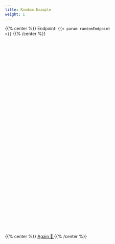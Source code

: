 ```yaml
---
title: Random Example
weight: 1
---
```


{{% center %}}
Endpoint: <code>{{< param randomEndpoint >}}</code>
{{% /center %}}

<br><br>

<iframe
  id="random-twemoji"
  src="https://customtwemojiapi.com{{< param randomEndpoint >}}"
  title="Random Twemoji from Custom Twmoji API"
  width="100%"
  height="500px"
  frameBorder="0"
>
  Browser not compatible.
</iframe>

<br><br><br>

{{% center %}}
<a
  href=""
  class="button"
  onClick="document.getElementById('random-twemoji').src += ''; return false;">
  Again 🔄
</a>
{{% /center %}}
